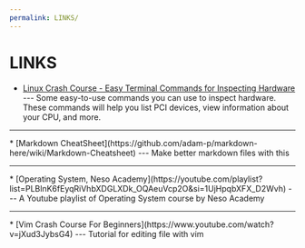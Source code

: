 ```yaml
---
permalink: LINKS/
---
```


# LINKS

* [Linux Crash Course - Easy Terminal Commands for Inspecting Hardware](https://youtu.be/oGyJr-iUwt8?si=59V2boc0XfmlFekg) --- 
Some easy-to-use commands you can use to inspect hardware. 
These commands will help you list PCI devices, view information about your CPU, and more.
<hr>
* [Markdown CheatSheet](https://github.com/adam-p/markdown-here/wiki/Markdown-Cheatsheet) --- Make better markdown files with this
<hr>
* [Operating System, Neso Academy](https://youtube.com/playlist?list=PLBlnK6fEyqRiVhbXDGLXDk_OQAeuVcp2O&si=1UjHpqbXFX_D2Wvh) ---
A Youtube playlist of Operating System course by Neso Academy
<hr>
* [Vim Crash Course For Beginners](https://www.youtube.com/watch?v=jXud3JybsG4) ---
Tutorial for editing file with vim
